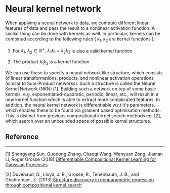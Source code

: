 # Neural kernel network
When applying a neural network to data, we compute different linear features of data and pass the result to a nonlinear
activation function. A similar thing can be done with kernels as well. In particular, kernels can be combined according to the following rules ( $k_1,\,k_2$ are kernel functions ):

1. For $\lambda_1,\,\lambda_2\in\mathbb{R}^+$, $\lambda_1 k_1+\lambda_2 k_2$ is also a valid kernel function

2. The product $k_1k_2$ is a kernel function

We can use these to specify a neural network like structure, which consists of linear transformations, products, and nonlinear activation operations (similar to Sum-Product networks). Such a structure is called the Neural Kernel Network (NKN) [1]. Building such a network on top of some basic kernels, e.g. exponentiated-quadratic, periodic, linear, etc., will result in a new kernel function which is able to extract more complicated features. In addition, the neural kernel network is differentiable w.r.t it's parameters, which enables these to be found via gradient based optimisation methods. This is distinct from previous compositional kernel search methods eg. [2], which search over an unbounded space of possible kernel structures.

## Reference
---
[1] Shengyang Sun, Guodong Zhang, Chaoqi Wang, Wenyuan Zeng, Jiaman Li, Roger Grosse (2018) [Differentiable Compositional Kernel Learning for Gaussian Processes](https://arxiv.org/pdf/1806.04326.pdf)

[2] Duvenaud, D., Lloyd, J. R., Grosse, R., Tenenbaum, J. B., and Ghahramani, Z. (2013) [Structure discovery in nonparametric regression through compositional kernel search](https://arxiv.org/abs/1302.4922)
